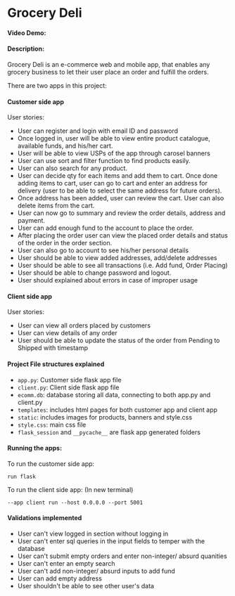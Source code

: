 # Grocery Deli
#### Video Demo:  <URL HERE>
#### Description: 
Grocery Deli is an e-commerce web and mobile app, that enables any grocery business to let their user place an order and fulfill the orders.

There are two apps in this project:
#### **Customer side app**
User stories:
- User can register and login with email ID and password
- Once logged in, user will be able to view entire product catalogue, available funds, and his/her cart.
- User will be able to view USPs of the app through carosel banners
- User can use sort and filter function to find products easily. 
- User can also search for any product. 
- User can decide qty for each items and add them to cart. 
Once done adding items to cart, user can go to cart and enter an address for delivery (user to be able to select the same address for future orders). 
- Once address has been added, user can review the cart. User can also delete items from the cart. 
- User can now go to summary and review the order details, address and payment. 
- User can add enough fund to the account to place the order. 
- After placing the order user can view the placed order details and status of the order in the order section. 
- User can also go to account to see his/her personal details
- User should be able to view added addresses, add/delete addresses
- User should be able to see all transactions (i.e. Add fund, Order Placing)
- User should be able to change password and logout.
- User should explained about errors in case of improper usage

#### **Client side app**
User stories:
- User can view all orders placed by customers
- User can view details of any order
- User should be able to update the status of the order from Pending to Shipped with timestamp

#### **Project File structures explained**
- `app.py`: Customer side flask app file
- `client.py`: Client side flask app file
- `ecomm.db`: database storing all data, connecting to both app.py and client.py
- `templates`: includes html pages for both customer app and client app
- `static`: includes images for products, banners and style.css
- `style.css`: main css file
- `flask_session` and `__pycache__` are flask app generated folders

#### **Running the apps:**
To run the customer side app:
```
run flask
```
To run the client side app: (In new terminal)
```
--app client run --host 0.0.0.0 --port 5001
```

#### **Validations implemented**
- User can't view logged in section without logging in
- User can't enter sql queries in the input fields to temper with the database
- User can't submit empty orders and enter non-integer/ absurd quanities
- User can't enter an empty search
- User can't add non-integer/ absurd inputs to add fund
- User can add empty address
- User shouldn't be able to see other user's data
